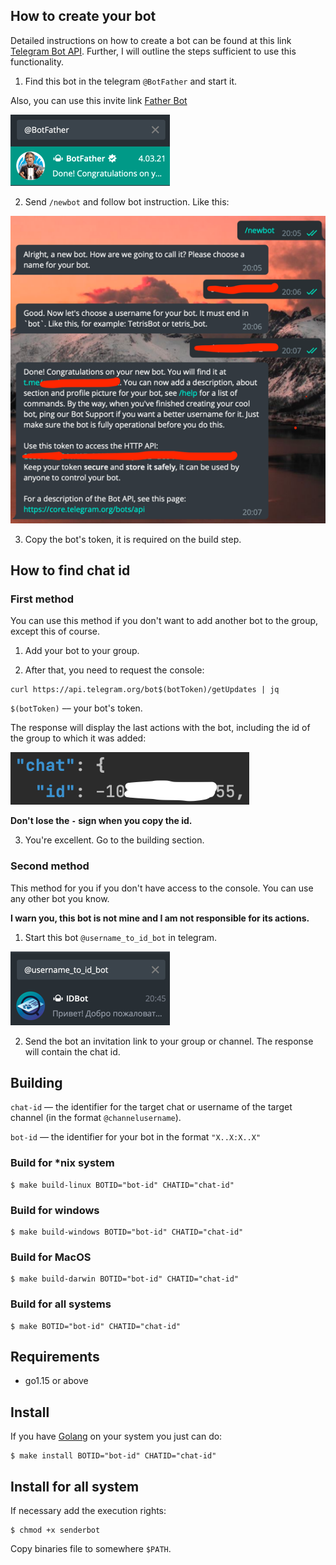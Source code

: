 ## How to create your bot

Detailed instructions on how to create a bot can be found at this link [Telegram Bot API](https://core.telegram.org/bots).
Further, I will outline the steps sufficient to use this functionality.

1.  Find this bot in the telegram `@BotFather` and start it.

Also, you can use this invite link [Father Bot](https://t.me/botfather)

![father-bot](../img/father.png?raw=true)

2. Send `/newbot` and follow bot instruction. Like this:

![step](../img/step.png?raw=true)

3. Copy the bot's token, it is required on the build step.

## How to find chat id

### First method

You can use this method if you don't want to add another bot to the group, except this of course.

1. Add your bot to your group.

2. After that, you need to request the console:

```
curl https://api.telegram.org/bot$(botToken)/getUpdates | jq
```

`$(botToken)` –– your bot's token.

The response will display the last actions with the bot, including the id of the group to which it was added:

![chat-id](../img/chat-id.png?raw=true)

**Don't lose the ` - ` sign when you copy the id.**

3. You're excellent. Go to the building section.

### Second method

This method for you if you don't have access to the console. You can use any other bot you know.

**I warn you, this bot is not mine and I am not responsible for its actions.**

1. Start this bot `@username_to_id_bot` in telegram.

![other-bot](../img/other-bot.png?raw=true)

2. Send the bot an invitation link to your group or channel. The response will contain the chat id.

## Building

`chat-id` –– the identifier for the target chat or username of the target channel (in the format `@channelusername`).

`bot-id` –– the identifier for your bot in the format `"X..X:X..X"`

### Build for *nix system

```
$ make build-linux BOTID="bot-id" CHATID="chat-id"
```
### Build for windows

```
$ make build-windows BOTID="bot-id" CHATID="chat-id"
```

### Build for MacOS

```
$ make build-darwin BOTID="bot-id" CHATID="chat-id"
```

### Build for all systems

```
$ make BOTID="bot-id" CHATID="chat-id"
```

## Requirements

- go1.15 or above

## Install
If you have [Golang](https://golang.org) on your system you just can do:

```
$ make install BOTID="bot-id" CHATID="chat-id"
```

## Install for all system

If necessary add the execution rights:

```
$ chmod +x senderbot
```

Copy binaries file to somewhere `$PATH`.